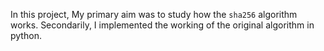 In this project, My primary aim was to study how the `sha256` algorithm works.
Secondarily, I implemented the working of the original algorithm in python.
